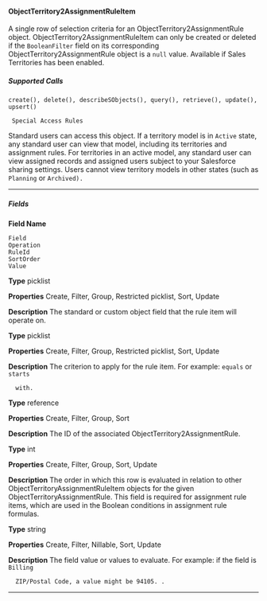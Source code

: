 #### ObjectTerritory2AssignmentRuleItem

A single row of selection criteria for an ObjectTerritory2AssignmentRule object. ObjectTerritory2AssignmentRuleItem can only be created
or deleted if the `BooleanFilter` field on its corresponding ObjectTerritory2AssignmentRule object is a `null` value. Available if
Sales Territories has been enabled.

##### Supported Calls
```
create(), delete(), describeSObjects(), query(), retrieve(), update(), upsert()

 Special Access Rules

```
Standard users can access this object. If a territory model is in `Active` state, any standard user can view that model, including its
territories and assignment rules. For territories in an active model, any standard user can view assigned records and assigned users subject
to your Salesforce sharing settings. Users cannot view territory models in other states (such as `Planning` or `Archived).`


-----

##### Fields

**Field Name**
```
Field
Operation
RuleId
SortOrder
Value

```

**Type**
picklist

**Properties**
Create, Filter, Group, Restricted picklist, Sort, Update

**Description**
The standard or custom object field that the rule item will operate on.

**Type**
picklist

**Properties**
Create, Filter, Group, Restricted picklist, Sort, Update

**Description**
The criterion to apply for the rule item. For example: `equals` or `starts`
```
  with.

```
**Type**
reference

**Properties**
Create, Filter, Group, Sort

**Description**
The ID of the associated ObjectTerritory2AssignmentRule.

**Type**
int

**Properties**
Create, Filter, Group, Sort, Update

**Description**
The order in which this row is evaluated in relation to other
ObjectTerritoryAssignmentRuleItem objects for the given
ObjectTerritoryAssignmentRule. This field is required for assignment rule items,
which are used in the Boolean conditions in assignment rule formulas.

**Type**
string

**Properties**
Create, Filter, Nillable, Sort, Update

**Description**
The field value or values to evaluate. For example: if the field is `Billing`
```
  ZIP/Postal Code, a value might be 94105. .

```

-----
